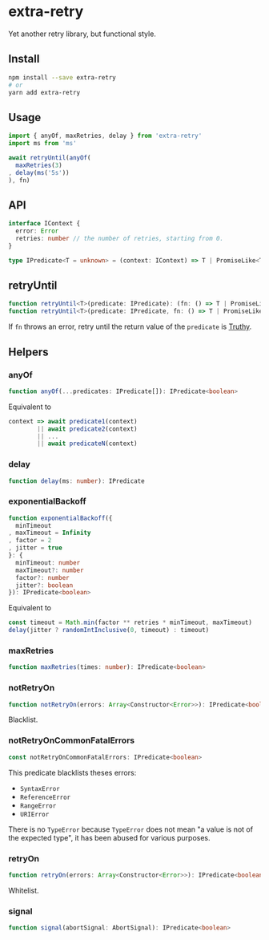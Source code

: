 # extra-retry
Yet another retry library, but functional style.

## Install

```sh
npm install --save extra-retry
# or
yarn add extra-retry
```

## Usage

```ts
import { anyOf, maxRetries, delay } from 'extra-retry'
import ms from 'ms'

await retryUntil(anyOf(
  maxRetries(3)
, delay(ms('5s'))
), fn)
```

## API

```ts
interface IContext {
  error: Error
  retries: number // the number of retries, starting from 0.
}

type IPredicate<T = unknown> = (context: IContext) => T | PromiseLike<T>
```

## retryUntil

```ts
function retryUntil<T>(predicate: IPredicate): (fn: () => T | PromiseLike<T>) => Promise<T>
function retryUntil<T>(predicate: IPredicate, fn: () => T | PromiseLike<T>): Promise<T>
```

If `fn` throws an error,
retry until the return value of the `predicate` is [Truthy].

[Truthy]: https://developer.mozilla.org/en-US/docs/Glossary/Truthy

## Helpers

### anyOf

```ts
function anyOf(...predicates: IPredicate[]): IPredicate<boolean>
```

Equivalent to
```ts
context => await predicate1(context)
        || await predicate2(context)
        || ...
        || await predicateN(context)
```

### delay

```ts
function delay(ms: number): IPredicate
```

### exponentialBackoff

```ts
function exponentialBackoff({
  minTimeout
, maxTimeout = Infinity
, factor = 2
, jitter = true
}: {
  minTimeout: number
  maxTimeout?: number
  factor?: number
  jitter?: boolean
}): IPredicate<boolean>
```

Equivalent to
```ts
const timeout = Math.min(factor ** retries * minTimeout, maxTimeout)
delay(jitter ? randomIntInclusive(0, timeout) : timeout)
```

### maxRetries

```ts
function maxRetries(times: number): IPredicate<boolean>
```

### notRetryOn

```ts
function notRetryOn(errors: Array<Constructor<Error>>): IPredicate<boolean>
```

Blacklist.

### notRetryOnCommonFatalErrors

```ts
const notRetryOnCommonFatalErrors: IPredicate<boolean>
```

This predicate blacklists theses errors:
- `SyntaxError`
- `ReferenceError`
- `RangeError`
- `URIError`

There is no `TypeError` because `TypeError` does not mean
"a value is not of the expected type",
it has been abused for various purposes.

### retryOn

```ts
function retryOn(errors: Array<Constructor<Error>>): IPredicate<boolean>
```

Whitelist.

### signal

```ts
function signal(abortSignal: AbortSignal): IPredicate<boolean>
```
